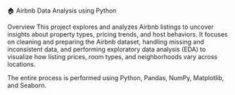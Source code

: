🏠 Airbnb Data Analysis using Python

Overview
This project explores and analyzes Airbnb listings to uncover insights about property types, pricing trends, and host behaviors.
It focuses on cleaning and preparing the Airbnb dataset, handling missing and inconsistent data, and performing exploratory data analysis (EDA) to visualize how listing prices, room types, and neighborhoods vary across locations.

The entire process is performed using Python, Pandas, NumPy, Matplotlib, and Seaborn.
